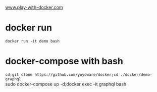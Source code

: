 www.play-with-docker.com

# docker run
`docker run -it demo bash`

# docker-compose with bash
`cd;git clone https://github.com/yoyoware/docker;cd ./docker/demo-graphql`<br>
sudo docker-compose up -d;docker exec -it graphql bash

